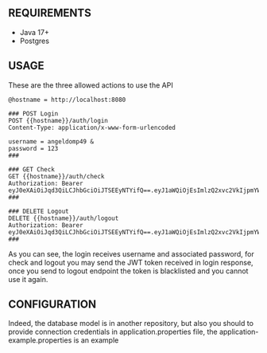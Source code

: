 ## REQUIREMENTS ##

- Java 17+
- Postgres

## USAGE ##

These are the three allowed actions to use the API

    @hostname = http://localhost:8080
    
    ### POST Login
    POST {{hostname}}/auth/login
    Content-Type: application/x-www-form-urlencoded
    
    username = angeldomp49 &
    password = 123
    ###
    
    ### GET Check
    GET {{hostname}}/auth/check
    Authorization: Bearer eyJ0eXAiOiJqd3QiLCJhbGciOiJTSEEyNTYifQ==.eyJ1aWQiOjEsImlzQ2xvc2VkIjpmYWxzZSwicGVybWlzc2lvbnMiOlsicmVhZCIsInNob3cgb3duIGJpbGxzIiwid3JpdGUiLCJlZGl0IG93biBwcm9maWxlIl0sImV4cCI6MTcxMDk2NjE3MDMxN30=.d002fdd4bfae5c9ffbf762c8d6928ce20ef8422af94c695376d27975c73cc560
    ###
    
    ### DELETE Logout
    DELETE {{hostname}}/auth/logout
    Authorization: Bearer eyJ0eXAiOiJqd3QiLCJhbGciOiJTSEEyNTYifQ==.eyJ1aWQiOjEsImlzQ2xvc2VkIjpmYWxzZSwicGVybWlzc2lvbnMiOlsicmVhZCIsInNob3cgb3duIGJpbGxzIiwid3JpdGUiLCJlZGl0IG93biBwcm9maWxlIl0sImV4cCI6MTcxMDk2NjE3MDMxN30=.d002fdd4bfae5c9ffbf762c8d6928ce20ef8422af94c695376d27975c73cc560
    ###

As you can see, the login receives username and associated password, for check and logout you may send the JWT token received in login response,
once you send to logout endpoint the token is blacklisted and you cannot use it again.


## CONFIGURATION ##

Indeed, the database model is in another repository, but also you should to provide connection credentials in application.properties file,
the application-example.properties is an example